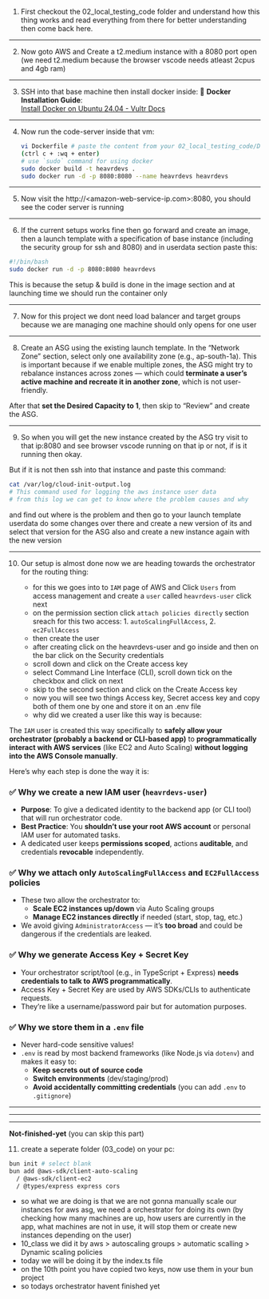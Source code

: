 1. First checkout the 02_local_testing_code folder and understand how this thing works and read everything from there for better understanding then come back here.

---

2. Now goto AWS and Create a t2.medium instance with a 8080 port open (we need t2.medium because the browser vscode needs atleast 2cpus and 4gb ram)

---

3. SSH into that base machine then install docker inside: 
   🔗 **Docker Installation Guide**:  
    [Install Docker on Ubuntu 24.04 - Vultr Docs](https://docs.vultr.com/how-to-install-docker-on-ubuntu-24-04)

---

4. Now run the code-server inside that vm:
    ```sh
    vi Dockerfile # paste the content from your 02_local_testing_code/Dockerfile
    (ctrl c + :wq + enter)
    # use `sudo` command for using docker
    sudo docker build -t heavrdevs .
    sudo docker run -d -p 8080:8080 --name heavrdevs heavrdevs 
    ```

---

5. Now visit the http://<amazon-web-service-ip.com>:8080, you should see the coder server is running

---

6. If the current setups works fine then go forward and create an image, then a launch template with a specification of base instance (including the security group for ssh and 8080) and in userdata section paste this:

```sh
#!/bin/bash
sudo docker run -d -p 8080:8080 heavrdevs
```

This is because the setup & build is done in the image section and at launching time we should run the container only 

---

7. Now for this project we dont need load balancer and target groups because we are managing one machine should only opens for one user

---

8. Create an ASG using the existing launch template. In the “Network Zone” section, select only one availability zone (e.g., ap-south-1a).
This is important because if we enable multiple zones, the ASG might try to rebalance instances across zones — which could **terminate a user’s active machine and recreate it in another zone**, which is not user-friendly.

After that **set the Desired Capacity to 1**, then skip to “Review” and create the ASG.


---

9. So when you will get the new instance created by the ASG try visit to that ip:8080 and see browser vscode running on that ip or not, if is it running then okay.

But if it is not then ssh into that instance and paste this command:
```sh
cat /var/log/cloud-init-output.log
# This command used for logging the aws instance user data
# from this log we can get to know where the problem causes and why
```
and find out where is the problem and then go to your launch template userdata do some changes over there and create a new version of its and select that version for the ASG also and create a new instance again with the new version

---

10. Our setup is almost done now we are heading towards the orchestrator for the routing thing:

    - for this we goes into to `IAM` page of AWS and Click `Users` from access management and create a `user` called `heavrdevs-user` click next
    - on the permission section click `attach policies directly` section sreach for this two access: 1. `autoScalingFullAccess`, 2. `ec2FullAccess`
    - then create the user
    - after creating click on the heavrdevs-user and go inside and then on the bar click on the Security credentials
    - scroll down and click on the Create access key
    - select Command Line Interface (CLI), scroll down tick on the checkbox and click on next
    - skip to the second section and click on the Create Access key
    - now you will see two things Access key, Secret access key and copy both of them one by one and store it on an .env file
    - why did we created a user like this way is because:
    
The `IAM` user is created this way specifically to **safely allow your orchestrator (probably a backend or CLI-based app)** to **programmatically interact with AWS services** (like EC2 and Auto Scaling) **without logging into the AWS Console manually**.

Here’s why each step is done the way it is:

### ✅ Why we create a new IAM user (`heavrdevs-user`)
- **Purpose**: To give a dedicated identity to the backend app (or CLI tool) that will run orchestrator code.
- **Best Practice**: You **shouldn’t use your root AWS account** or personal IAM user for automated tasks.
- A dedicated user keeps **permissions scoped**, actions **auditable**, and credentials **revocable** independently.

### ✅ Why we attach only `AutoScalingFullAccess` and `EC2FullAccess` policies
- These two allow the orchestrator to:
  - **Scale EC2 instances up/down** via Auto Scaling groups
  - **Manage EC2 instances directly** if needed (start, stop, tag, etc.)
- We avoid giving `AdministratorAccess` — it’s **too broad** and could be dangerous if the credentials are leaked.

### ✅ Why we generate Access Key + Secret Key
- Your orchestrator script/tool (e.g., in TypeScript + Express) **needs credentials to talk to AWS programmatically**.
- Access Key + Secret Key are used by AWS SDKs/CLIs to authenticate requests.
- They’re like a username/password pair but for automation purposes.

### ✅ Why we store them in a `.env` file
- Never hard-code sensitive values!
- `.env` is read by most backend frameworks (like Node.js via `dotenv`) and makes it easy to:
  - **Keep secrets out of source code**
  - **Switch environments** (dev/staging/prod)
  - **Avoid accidentally committing credentials** (you can add `.env` to `.gitignore`)

---
---
---




**Not-finished-yet** (you can skip this part)

11. create a seperate folder (03_code) on your pc:
```sh
bun init # select blank
bun add @aws-sdk/client-auto-scaling 
  / @aws-sdk/client-ec2 
  / @types/express express cors
```

- so what we are doing is that we are not gonna manually scale our instances for aws asg, we need a orchestrator for doing its own (by checking how many machines are up, how users are currently in the app, what machines are not in use, it will stop them or create new instances depending on the user)
- 10_class we did it by aws > autoscaling groups > automatic scalling > Dynamic scaling policies
- today we will be doing it by the index.ts file
- on the 10th point you have copied two keys, now use them in your bun project
- so todays orchestrator havent finished yet